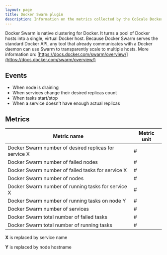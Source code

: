 ```yaml
---
layout: page
title: Docker Swarm plugin
description: Information on the metrics collected by the CoScale Docker Swarm plugin.
---
```



Docker Swarm is native clustering for Docker. It turns a pool of Docker hosts into a single, virtual Docker host. Because Docker Swarm serves the standard Docker API, any tool that already communicates with a Docker daemon can use Swarm to transparently scale to multiple hosts. More information on: [https://docs.docker.com/swarm/overview/](https://docs.docker.com/swarm/overview/)

## Events

* When node is draining
* When services change their desired replicas count
* When tasks start/stop
* When a service doesn't have enough actual replicas

## Metrics

| Metric name                                           | Metric unit |
|-------------------------------------------------------|-------------|
| Docker Swarm number of desired replicas for service X | #           |
| Docker Swarm number of failed nodes                   | #           |
| Docker Swarm number of failed tasks for service X     | #           |
| Docker Swarm number of nodes                          | #           |
| Docker Swarm number of running tasks for service X    | #           |
| Docker Swarm number of running tasks on node Y        | #           |
| Docker Swarm number of services                       | #           |
| Docker Swarm total number of failed tasks             | #           |
| Docker Swarm total number of running tasks            | #           |

**X** is replaced by service name

**Y** is replaced by node hostname
